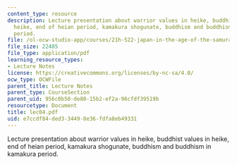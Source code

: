 ```yaml
---
content_type: resource
description: Lecture presentation about warrior values in heike, buddhist values in
  heike, end of heian period, kamakura shogunate, buddhism and buddhism in kamakura
  period.
file: /ol-ocw-studio-app/courses/21h-522-japan-in-the-age-of-the-samurai-history-and-film-fall-2006/e7ccdf84ded334498e36fdfa8eb49331_lec04.pdf
file_size: 22485
file_type: application/pdf
learning_resource_types:
- Lecture Notes
license: https://creativecommons.org/licenses/by-nc-sa/4.0/
ocw_type: OCWFile
parent_title: Lecture Notes
parent_type: CourseSection
parent_uid: 956c0b50-de80-15b2-ef2a-96cfdf39519b
resourcetype: Document
title: lec04.pdf
uid: e7ccdf84-ded3-3449-8e36-fdfa8eb49331
---
```

Lecture presentation about warrior values in heike, buddhist values in heike, end of heian period, kamakura shogunate, buddhism and buddhism in kamakura period.